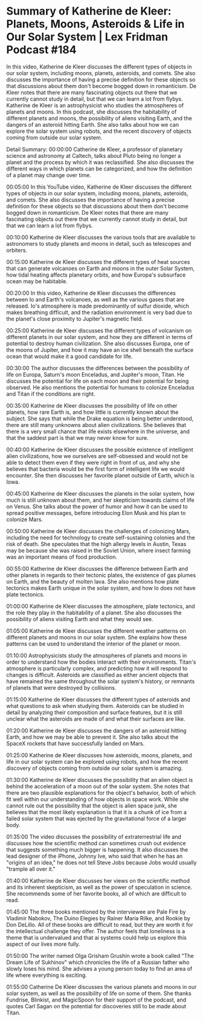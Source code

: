 # Summary of Katherine de Kleer: Planets, Moons, Asteroids & Life in Our Solar System | Lex Fridman Podcast #184

In this video, Katherine de Kleer discusses the different types of objects in our solar system, including moons, planets, asteroids, and comets. She also discusses the importance of having a precise definition for these objects so that discussions about them don't become bogged down in romanticism. De Kleer notes that there are many fascinating objects out there that we currently cannot study in detail, but that we can learn a lot from flybys.
Katherine de Kleer is an astrophysicist who studies the atmospheres of planets and moons. In this podcast, she discusses the habitability of different planets and moons, the possibility of aliens visiting Earth, and the dangers of an asteroid hitting Earth. She also talks about how we can explore the solar system using robots, and the recent discovery of objects coming from outside our solar system.

Detail Summary: 
00:00:00
Catherine de Kleer, a professor of planetary science and astronomy at Caltech, talks about Pluto being no longer a planet and the process by which it was reclassified. She also discusses the different ways in which planets can be categorized, and how the definition of a planet may change over time.

00:05:00
In this YouTube video, Katherine de Kleer discusses the different types of objects in our solar system, including moons, planets, asteroids, and comets. She also discusses the importance of having a precise definition for these objects so that discussions about them don't become bogged down in romanticism. De Kleer notes that there are many fascinating objects out there that we currently cannot study in detail, but that we can learn a lot from flybys.

00:10:00
Katherine de Kleer discusses the various tools that are available to astronomers to study planets and moons in detail, such as telescopes and orbiters.

00:15:00
Katherine de Kleer discusses the different types of heat sources that can generate volcanoes on Earth and moons in the outer Solar System, how tidal heating affects planetary orbits, and how Europa's subsurface ocean may be habitable.

00:20:00
In this video, Katherine de Kleer discusses the differences between Io and Earth's volcanoes, as well as the various gases that are released. Io's atmosphere is made predominantly of sulfur dioxide, which makes breathing difficult, and the radiation environment is very bad due to the planet's close proximity to Jupiter's magnetic field.

00:25:00
Katherine de Kleer discusses the different types of volcanism on different planets in our solar system, and how they are different in terms of potential to destroy human civilization. She also discusses Europa, one of the moons of Jupiter, and how it may have an ice shell beneath the surface ocean that would make it a good candidate for life.

00:30:00
The author discusses the differences between the possibility of life on Europa, Saturn's moon Enceladus, and Jupiter's moon, Titan. He discusses the potential for life on each moon and their potential for being observed. He also mentions the potential for humans to colonize Enceladus and Titan if the conditions are right.

00:35:00
Katherine de Kleer discusses the possibility of life on other planets, how rare Earth is, and how little is currently known about the subject. She says that while the Drake equation is being better understood, there are still many unknowns about alien civilizations. She believes that there is a very small chance that life exists elsewhere in the universe, and that the saddest part is that we may never know for sure.

00:40:00
Katherine de Kleer discusses the possible existence of intelligent alien civilizations, how we ourselves are self-obsessed and would not be able to detect them even if they were right in front of us, and why she believes that bacteria would be the first form of intelligent life we would encounter. She then discusses her favorite planet outside of Earth, which is Iowa.

00:45:00
Katherine de Kleer discusses the planets in the solar system, how much is still unknown about them, and her skepticism towards claims of life on Venus. She talks about the power of humor and how it can be used to spread positive messages, before introducing Elon Musk and his plan to colonize Mars.

00:50:00
Katherine de Kleer discusses the challenges of colonizing Mars, including the need for technology to create self-sustaining colonies and the risk of death. She speculates that the high allergy levels in Austin, Texas may be because she was raised in the Soviet Union, where insect farming was an important means of food production.

00:55:00
Katherine de Kleer discusses the difference between Earth and other planets in regards to their tectonic plates, the existence of gas plumes on Earth, and the beauty of molten lava. She also mentions how plate tectonics makes Earth unique in the solar system, and how Io does not have plate tectonics.

01:00:00
Katherine de Kleer discusses the atmosphere, plate tectonics, and the role they play in the habitability of a planet. She also discusses the possibility of aliens visiting Earth and what they would see.

01:05:00
Katherine de Kleer discusses the different weather patterns on different planets and moons in our solar system. She explains how these patterns can be used to understand the interior of the planet or moon.

01:10:00
Astrophysicists study the atmospheres of planets and moons in order to understand how the bodies interact with their environments. Titan's atmosphere is particularly complex, and predicting how it will respond to changes is difficult. Asteroids are classified as either ancient objects that have remained the same throughout the solar system's history, or remnants of planets that were destroyed by collisions.

01:15:00
Katherine de Kleer discusses the different types of asteroids and what questions to ask when studying them. Asteroids can be studied in detail by analyzing their composition and surface features, but it is still unclear what the asteroids are made of and what their surfaces are like.

01:20:00
Katherine de Kleer discusses the dangers of an asteroid hitting Earth, and how we may be able to prevent it. She also talks about the SpaceX rockets that have successfully landed on Mars.

01:25:00
Katherine de Kleer discusses how asteroids, moons, planets, and life in our solar system can be explored using robots, and how the recent discovery of objects coming from outside our solar system is amazing.

01:30:00
Katherine de Kleer discusses the possibility that an alien object is behind the acceleration of a moon out of the solar system. She notes that there are two plausible explanations for the object's behavior, both of which fit well within our understanding of how objects in space work. While she cannot rule out the possibility that the object is alien space junk, she believes that the most likely explanation is that it is a chunk of ice from a failed solar system that was ejected by the gravitational force of a larger body.

01:35:00
The video discusses the possibility of extraterrestrial life and discusses how the scientific method can sometimes crush out evidence that suggests something much bigger is happening. It also discusses the lead designer of the iPhone, Johnny Ive, who said that when he has an "origins of an idea," he does not tell Steve Jobs because Jobs would usually "trample all over it."

01:40:00
Katherine de Kleer discusses her views on the scientific method and its inherent skepticism, as well as the power of speculation in science. She recommends some of her favorite books, all of which are difficult to read.

01:45:00
The three books mentioned by the interviewee are Pale Fire by Vladimir Nabokov, The Duino Elegies by Rainer Maria Rilke, and Rookie by Don DeLillo. All of these books are difficult to read, but they are worth it for the intellectual challenge they offer. The author feels that loneliness is a theme that is undervalued and that ai systems could help us explore this aspect of our lives more fully.

01:50:00
The writer named Olga Grisham Grushin wrote a book called "The Dream Life of Sukhinov" which chronicles the life of a Russian father who slowly loses his mind. She advises a young person today to find an area of life where everything is exciting.

01:55:00
Catherine De Kleer discusses the various planets and moons in our solar system, as well as the possibility of life on some of them. She thanks Fundrise, Blinkist, and MagicSpoon for their support of the podcast, and quotes Carl Sagan on the potential for discoveries still to be made about Titan.

